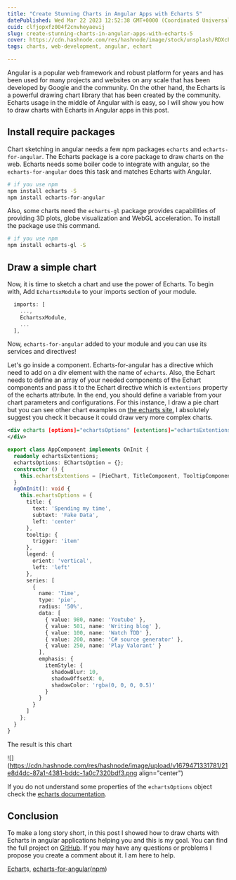```yaml
---
title: "Create Stunning Charts in Angular Apps with Echarts 5"
datePublished: Wed Mar 22 2023 12:52:38 GMT+0000 (Coordinated Universal Time)
cuid: clfjopxfz004f2cnvheyaevij
slug: create-stunning-charts-in-angular-apps-with-echarts-5
cover: https://cdn.hashnode.com/res/hashnode/image/stock/unsplash/RDXcFY5g5O4/upload/cb5a8638dbd7040b1735394587e12f78.jpeg
tags: charts, web-development, angular, echart

---
```


Angular is a popular web framework and robust platform for years and has been used for many projects and websites on any scale that has been developed by Google and the community. On the other hand, the Echarts is a powerful drawing chart library that has been created by the community. Echarts usage in the middle of Angular with is easy, so I will show you how to draw charts with Echarts in Angular apps in this post.

## Install require packages

Chart sketching in angular needs a few npm packages `echarts` and `echarts-for-angular`. The Echarts package is a core package to draw charts on the web. Echarts needs some boiler code to integrate with angular, so the `echarts-for-angular` does this task and matches Echarts with Angular.

```bash
# if you use npm
npm install echarts -S
npm install echarts-for-angular
```

Also, some charts need the `echarts-gl` package provides capabilities of providing 3D plots, globe visualization and WebGL acceleration. To install the package use this command.

```bash
# if you use npm
npm install echarts-gl -S
```

## Draw a simple chart

Now, it is time to sketch a chart and use the power of Echarts. To begin with, Add `EchartsxModule` to your imports section of your module.

```typescript
  imports: [
    ...,
    EchartsxModule,
    ...
  ],
```

Now, `echarts-for-angular` added to your module and you can use its services and directives!

Let's go inside a component. Echarts-for-angular has a directive which need to add on a div element with the name of `echarts`. Also, the Echart needs to define an array of your needed components of the Echart components and pass it to the Echart directive which is `extentions` property of the echarts attribute. In the end, you should define a variable from your chart parameters and configurations. For this instance, I draw a pie chart but you can see other chart examples on [the echarts site.](https://echarts.apache.org/examples/en/index.html) I absolutely suggest you check it because it could draw very more complex charts.

```xml
<div echarts [options]="echartsOptions" [extentions]="echartsExtentions">
</div>
```

```typescript
export class AppComponent implements OnInit {
  readonly echartsExtentions;
  echartsOptions: EChartsOption = {};
  constructor () {
    this.echartsExtentions = [PieChart, TitleComponent, TooltipComponent, LegendComponent];
  }
  ngOnInit(): void {
    this.echartsOptions = {
      title: {
        text: 'Spending my time',
        subtext: 'Fake Data',
        left: 'center'
      },
      tooltip: {
        trigger: 'item'
      },
      legend: {
        orient: 'vertical',
        left: 'left'
      },
      series: [
        {
          name: 'Time',
          type: 'pie',
          radius: '50%',
          data: [
            { value: 980, name: 'Youtube' },
            { value: 501, name: 'Writing blog' },
            { value: 100, name: 'Watch TDD' },
            { value: 200, name: 'C# source generator' },
            { value: 250, name: 'Play Valorant' }
          ],
          emphasis: {
            itemStyle: {
              shadowBlur: 10,
              shadowOffsetX: 0,
              shadowColor: 'rgba(0, 0, 0, 0.5)'
            }
          }
        }
      ]
    };
  }
}
```

The result is this chart

![](https://cdn.hashnode.com/res/hashnode/image/upload/v1679471331781/21e8d4dc-87a1-4381-bddc-1a0c7320bdf3.png align="center")

If you do not understand some properties of the `echartsOptions` object check the [echarts documentation](https://echarts.apache.org/en/api.html#echarts).

## Conclusion

To make a long story short, in this post I showed how to draw charts with Echarts in angular applications helping you and this is my goal. You can find the full project on [GitHub](https://github.com/behroozbc/sample-of-echart). If you may have any questions or problems I propose you create a comment about it. I am here to help.

[Echart](https://echarts.apache.org/en/index.html)s, [echarts-for-angular](https://github.com/alixdehghani/echarts-for-angular)([npm](https://www.npmjs.com/package/echarts-for-angular))